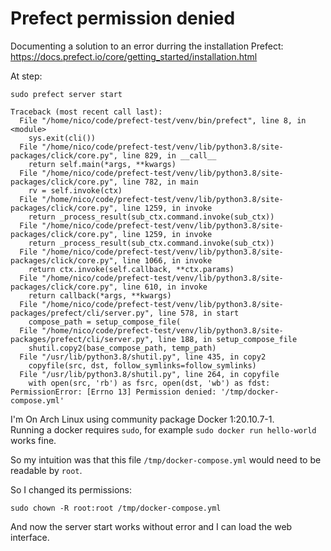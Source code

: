 # Prefect permission denied

Documenting a solution to an error durring the installation Prefect: 
https://docs.prefect.io/core/getting_started/installation.html

At step:

```shell
sudo prefect server start
```
```shell
Traceback (most recent call last):
  File "/home/nico/code/prefect-test/venv/bin/prefect", line 8, in <module>
    sys.exit(cli())
  File "/home/nico/code/prefect-test/venv/lib/python3.8/site-packages/click/core.py", line 829, in __call__
    return self.main(*args, **kwargs)
  File "/home/nico/code/prefect-test/venv/lib/python3.8/site-packages/click/core.py", line 782, in main
    rv = self.invoke(ctx)
  File "/home/nico/code/prefect-test/venv/lib/python3.8/site-packages/click/core.py", line 1259, in invoke
    return _process_result(sub_ctx.command.invoke(sub_ctx))
  File "/home/nico/code/prefect-test/venv/lib/python3.8/site-packages/click/core.py", line 1259, in invoke
    return _process_result(sub_ctx.command.invoke(sub_ctx))
  File "/home/nico/code/prefect-test/venv/lib/python3.8/site-packages/click/core.py", line 1066, in invoke
    return ctx.invoke(self.callback, **ctx.params)
  File "/home/nico/code/prefect-test/venv/lib/python3.8/site-packages/click/core.py", line 610, in invoke
    return callback(*args, **kwargs)
  File "/home/nico/code/prefect-test/venv/lib/python3.8/site-packages/prefect/cli/server.py", line 578, in start
    compose_path = setup_compose_file(
  File "/home/nico/code/prefect-test/venv/lib/python3.8/site-packages/prefect/cli/server.py", line 188, in setup_compose_file
    shutil.copy2(base_compose_path, temp_path)
  File "/usr/lib/python3.8/shutil.py", line 435, in copy2
    copyfile(src, dst, follow_symlinks=follow_symlinks)
  File "/usr/lib/python3.8/shutil.py", line 264, in copyfile
    with open(src, 'rb') as fsrc, open(dst, 'wb') as fdst:
PermissionError: [Errno 13] Permission denied: '/tmp/docker-compose.yml'
```

I'm On Arch Linux using community package Docker 1:20.10.7-1.  
Running a docker requires `sudo`, for example `sudo docker run hello-world` works fine.

So my intuition was that this file `/tmp/docker-compose.yml` would need to be readable by `root`.

So I changed its permissions:
```shell
sudo chown -R root:root /tmp/docker-compose.yml
```

And now the server start works without error and I can load the web interface.
